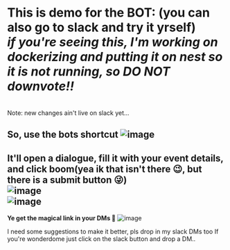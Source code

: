 # This is demo for the BOT: (you can also go to slack and try it yrself) <br> *if you're seeing this, I'm working on dockerizing and putting it on nest so it is not running, so DO NOT downvote!!*
<br>
Note: new  changes ain't live on slack yet...
<br>

 **So, use the bots shortcut**
![image](https://github.com/user-attachments/assets/63849e1d-ce47-4d31-91b5-d034fd12205e)
---
  **It'll open a dialogue, fill it with your event details, and click boom(yea ik that isn't there :wink:, but there is a submit button :stuck_out_tongue_winking_eye:)**
<br>
![image](https://github.com/user-attachments/assets/49a6272b-a337-4cc9-a56a-8715232bc725) <br>
![image](https://github.com/user-attachments/assets/8fc5c1ac-1e8e-45c4-8164-c0e0d5505bae)
---
 **Ye get the magical link in your DMs :partying_face:**
![image](https://github.com/user-attachments/assets/4491a438-3c3d-448f-8cd8-ffc216b4aa0d)

I need some suggestions to make it better, pls drop in my slack DMs too If you're wonderdome just click on the slack button and drop a DM..
